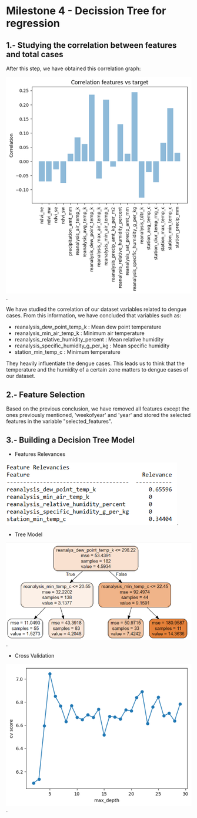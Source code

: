# Milestone 4 - Decission Tree for regression

## 1.- Studying the correlation between features and total cases

After this step, we have obtained this correlation graph:

![correlation graph](https://github.com/CarlosCordoba96/Machine-Learning-techniques/blob/master/Milestone4/img/correlation.png).

We have studied the correlation of our dataset variables related to dengue cases. From this information, we have concluded that variables such as:

* reanalysis_dew_point_temp_k : Mean dew point temperature
* reanalysis_min_air_temp_k : Minimum air temperature
* reanalysis_relative_humidity_percent : Mean relative humidity
* reanalysis_specific_humidity_g_per_kg : Mean specific humidity
* station_min_temp_c : Minimum temperature

They heavily influentiate the dengue cases. This leads us to think that the temperature and the humidity of a certain zone matters to dengue cases of our dataset.

## 2.- Feature Selection

Based on the previous conclusion, we have removed all features except the ones previously mentioned, 'weekofyear' and 'year' and stored the selected features in the variable "selected_features".

## 3.-  Building a Decision Tree Model 

* Features Relevances

![feature_relevances](https://github.com/CarlosCordoba96/Machine-Learning-techniques/blob/master/Milestone4/img/feature_relevances.PNG).
* Tree Model

![decision_tree](https://github.com/CarlosCordoba96/Machine-Learning-techniques/blob/master/Milestone4/img/decission_tree.png).
* Cross Validation

![cross_validation](https://github.com/CarlosCordoba96/Machine-Learning-techniques/blob/master/Milestone4/img/cross_validation.png).
